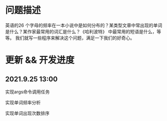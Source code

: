 # 问题描述

英语的26 个字母的频率在一本小说中是如何分布的？某类型文章中常出现的单词是什么？某作家最常用的词汇是什么？《哈利波特》 中最常用的短语是什么，等等。 我们就写一些程序来解决这个问题，满足一下我们的好奇心。

# 更新 && 开发进度

## 2021.9.25 13:00

实现args命令调用任务

实现单词频率分析

实现单词出现次数排序








